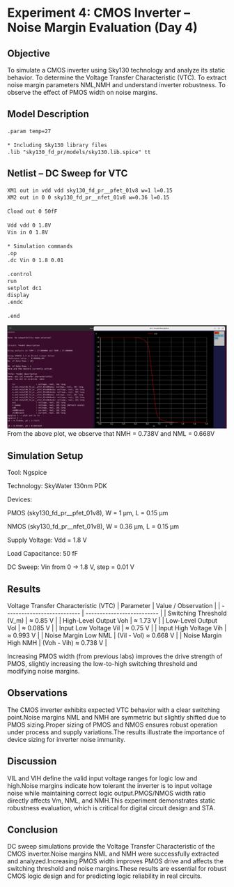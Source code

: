 # Experiment 4: CMOS Inverter – Noise Margin Evaluation (Day 4)
## Objective
To simulate a CMOS inverter using Sky130 technology and analyze its static behavior.
To determine the Voltage Transfer Characteristic (VTC).
To extract noise margin parameters NML,NMH and understand inverter robustness.
To observe the effect of PMOS width on noise margins.

## Model Description
```spice
.param temp=27

* Including Sky130 library files
.lib "sky130_fd_pr/models/sky130.lib.spice" tt
```
## Netlist – DC Sweep for VTC
```spice   
XM1 out in vdd vdd sky130_fd_pr__pfet_01v8 w=1 l=0.15
XM2 out in 0 0 sky130_fd_pr__nfet_01v8 w=0.36 l=0.15

Cload out 0 50fF

Vdd vdd 0 1.8V
Vin in 0 1.8V

* Simulation commands
.op
.dc Vin 0 1.8 0.01

.control
run
setplot dc1
display
.endc

.end
```
![Noise_margin](plots/noise_margin.jpg)
From the above plot, we observe that NMH = 0.738V and NML = 0.668V
## Simulation Setup
Tool: Ngspice

Technology: SkyWater 130nm PDK

Devices:

PMOS (sky130_fd_pr__pfet_01v8), W = 1 µm, L = 0.15 µm

NMOS (sky130_fd_pr__nfet_01v8), W = 0.36 µm, L = 0.15 µm

Supply Voltage: Vdd = 1.8 V

Load Capacitance: 50 fF

DC Sweep: Vin from 0 → 1.8 V, step = 0.01 V

## Results
Voltage Transfer Characteristic (VTC)
| Parameter                   | Value / Observation        |
| --------------------------- | -------------------------- |
| Switching Threshold (V_m)   | ≈ 0.85 V                   |
| High-Level Output Voh  | ≈ 1.73 V                    |
| Low-Level Output Vol   | ≈ 0.085 V                      |
| Input Low Voltage Vil  | ≈ 0.75 V                   |
| Input High Voltage Vih | ≈ 0.993 V                   |
| Noise Margin Low NML     | (Vil - Vol) ≈ 0.668 V |
| Noise Margin High NMH   | (Voh - Vih) ≈ 0.738 V |

Increasing PMOS width (from previous labs) improves the drive strength of PMOS, slightly increasing the low-to-high switching threshold and modifying noise margins.

## Observations
The CMOS inverter exhibits expected VTC behavior with a clear switching point.Noise margins NML and NMH are symmetric but slightly shifted due to PMOS sizing.Proper sizing of PMOS and NMOS ensures robust operation under process and supply variations.The results illustrate the importance of device sizing for inverter noise immunity.

## Discussion
VIL and VIH define the valid input voltage ranges for logic low and high.Noise margins indicate how tolerant the inverter is to input voltage noise while maintaining correct logic output.PMOS/NMOS width ratio directly affects Vm, NML, and NMH.This experiment demonstrates static robustness evaluation, which is critical for digital circuit design and STA.

## Conclusion

DC sweep simulations provide the Voltage Transfer Characteristic of the CMOS inverter.Noise margins NML and NMH were successfully extracted and analyzed.Increasing PMOS width improves PMOS drive and affects the switching threshold and noise margins.These results are essential for robust CMOS logic design and for predicting logic reliability in real circuits.
